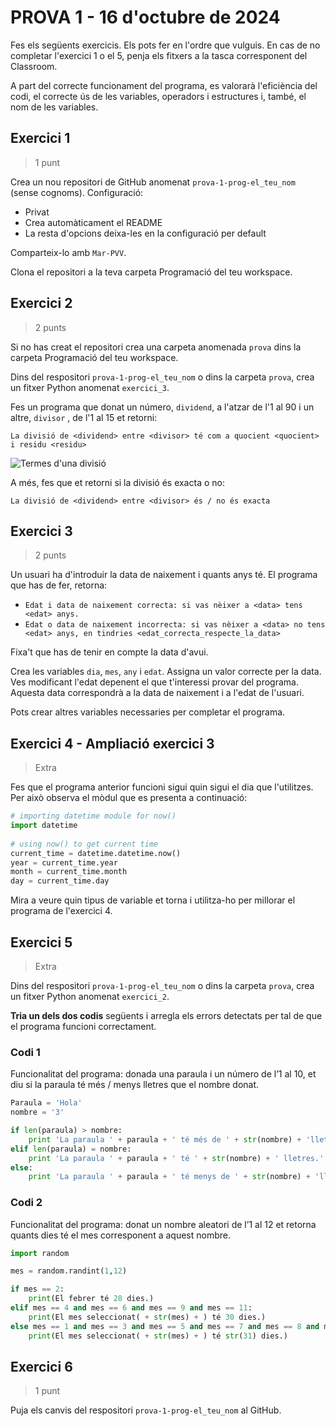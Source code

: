 # PROVA 1 - 16 d'octubre de 2024

Fes els següents exercicis. Els pots fer en l'ordre que vulguis. En cas de no completar l'exercici 1 o el 5, penja els fitxers a la tasca corresponent del Classroom.

A part del correcte funcionament del programa, es valorarà l'eficiència del codi, el correcte ús de les variables, operadors i estructures i, també, el nom de les variables.

## Exercici 1

> 1 punt

Crea un nou repositori de GitHub anomenat `prova-1-prog-el_teu_nom` (sense cognoms). Configuració:

- Privat
- Crea automàticament el README
- La resta d'opcions deixa-les en la configuració per default

Comparteix-lo amb `Mar-PVV`.

Clona el repositori a la teva carpeta Programació del teu workspace.

## Exercici 2

> 2 punts

Si no has creat el repositori crea una carpeta anomenada `prova` dins la carpeta Programació del teu workspace.

Dins del respositori `prova-1-prog-el_teu_nom` o dins la carpeta `prova`, crea un fitxer Python anomenat `exercici_3`.

Fes un programa que donat un número, `dividend`, a l'atzar de l'1 al 90 i un altre, `divisor` , de l'1 al 15 et retorni:

`La divisió de <dividend> entre <divisor> té com a quocient <quocient> i residu <residu>`

![Termes d'una divisió](./images/Termes_divisió.png)

A més, fes que et retorni si la divisió és exacta o no:

`La divisió de <dividend> entre <divisor> és / no és exacta`

## Exercici 3

> 2 punts

Un usuari ha d'introduir la data de naixement i quants anys té. El programa que has de fer, retorna:

- `Edat i data de naixement correcta: si vas nèixer a <data> tens <edat> anys.`
- `Edat o data de naixement incorrecta: si vas nèixer a <data> no tens <edat> anys, en tindries <edat_correcta_respecte_la_data>`

Fixa't que has de tenir en compte la data d'avui.

Crea les variables `dia`, `mes`, `any` i `edat`. Assigna un valor correcte per la data. Ves modificant l'edat depenent el que t'interessi provar del programa. Aquesta data correspondrà a la data de naixement i a l'edat de l'usuari.

Pots crear altres variables necessaries per completar el programa.

## Exercici 4 - Ampliació exercici 3

> Extra

Fes que el programa anterior funcioni sigui quin sigui el dia que l'utilitzes. Per això observa el mòdul que es presenta a continuació:

```python
# importing datetime module for now()
import datetime
    
# using now() to get current time
current_time = datetime.datetime.now()
year = current_time.year
month = current_time.month
day = current_time.day
```

Mira a veure quin tipus de variable et torna i utilitza-ho per millorar el programa de l'exercici 4.

## Exercici 5

> Extra

Dins del respositori `prova-1-prog-el_teu_nom` o dins la carpeta `prova`, crea un fitxer Python anomenat `exercici_2`.

**Tria un dels dos codis** següents i arregla els errors detectats per tal de que el programa funcioni correctament.

### Codi 1

Funcionalitat del programa: donada una paraula i un número de l’1 al 10, et diu si la paraula té més / menys lletres que el nombre donat. 

```python
Paraula = 'Hola'
nombre = '3'

if len(paraula) > nombre:
    print 'La paraula ' + paraula + ' té més de ' + str(nombre) + 'lletres.'
elif len(paraula) = nombre:
    print 'La paraula ' + paraula + ' té ' + str(nombre) + ' lletres.'
else:
    print 'La paraula ' + paraula + ' té menys de ' + str(nombre) + 'lletres.'
```

### Codi 2

Funcionalitat del programa: donat un nombre aleatori de l’1 al 12 et retorna quants dies té el mes corresponent a aquest nombre.

```python
import random

mes = random.randint(1,12)

if mes == 2:
    print(El febrer té 28 dies.)
elif mes == 4 and mes == 6 and mes == 9 and mes == 11:
    print(El mes seleccionat( + str(mes) + ) té 30 dies.)
else mes == 1 and mes == 3 and mes == 5 and mes == 7 and mes == 8 and mes == 10 and mes == 12:
    print(El mes seleccionat( + str(mes) + ) té str(31) dies.)
```

## Exercici 6

> 1 punt

Puja els canvis del respositori `prova-1-prog-el_teu_nom` al GitHub.
